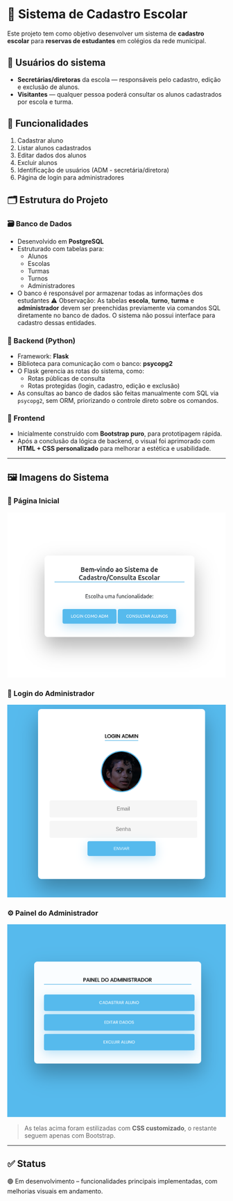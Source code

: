 # 🏫 Sistema de Cadastro Escolar

Este projeto tem como objetivo desenvolver um sistema de **cadastro escolar** para **reservas de estudantes** em colégios da rede municipal.

## 👥 Usuários do sistema

- **Secretárias/diretoras** da escola — responsáveis pelo cadastro, edição e exclusão de alunos.
- **Visitantes** — qualquer pessoa poderá consultar os alunos cadastrados por escola e turma.

## 🔧 Funcionalidades

1. Cadastrar aluno  
2. Listar alunos cadastrados  
3. Editar dados dos alunos  
4. Excluir alunos  
5. Identificação de usuários (ADM - secretária/diretora)  
6. Página de login para administradores  

## 🗂 Estrutura do Projeto

### 🗃️ Banco de Dados
- Desenvolvido em **PostgreSQL**
- Estruturado com tabelas para:
  - Alunos
  - Escolas
  - Turmas
  - Turnos
  - Administradores
- O banco é responsável por armazenar todas as informações dos estudantes
⚠️ Observação: As tabelas **escola**, **turno**, **turma** e **administrador** devem ser preenchidas previamente via comandos SQL diretamente no banco de dados. O sistema não possui interface para cadastro dessas entidades.


### 🐍 Backend (Python)
- Framework: **Flask**
- Biblioteca para comunicação com o banco: **psycopg2**
- O Flask gerencia as rotas do sistema, como:
  - Rotas públicas de consulta
  - Rotas protegidas (login, cadastro, edição e exclusão)
- As consultas ao banco de dados são feitas manualmente com SQL via `psycopg2`, sem ORM, priorizando o controle direto sobre os comandos.

### 🎨 Frontend
- Inicialmente construído com **Bootstrap puro**, para prototipagem rápida.
- Após a conclusão da lógica de backend, o visual foi aprimorado com **HTML + CSS personalizado** para melhorar a estética e usabilidade.

---

## 🖼️ Imagens do Sistema

### 📌 Página Inicial
![Página Inicial](static/img/pag_inicial.png)

### 🔐 Login do Administrador
![Login ADM](static/img/login_adm.png)

### ⚙️ Painel do Administrador
![Painel ADM](static/img/painel_adm.png)

> As telas acima foram estilizadas com **CSS customizado**, o restante seguem apenas com Bootstrap.

---

## ✅ Status

🟢 Em desenvolvimento – funcionalidades principais implementadas, com melhorias visuais em andamento.	
